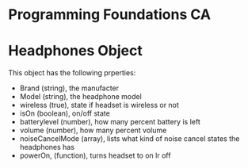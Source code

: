 # Programming Foundations CA

# Headphones Object

This object has the following prperties:

- Brand (string), the manufacter
- Model (string), the headphone model
- wireless (true), state if headset is wireless or not
- isOn (boolean), on/off state
- batterylevel (number), how many percent battery is left
- volume (number), how many percent volume
- noiseCancelMode (array), lists what kind of noise cancel states the headphones has
- powerOn, (function), turns headset to on lr off
